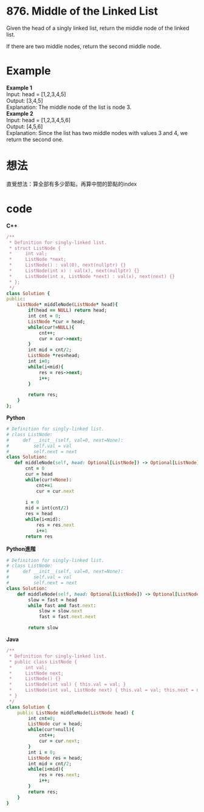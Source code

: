 # 876. Middle of the Linked List
Given the head of a singly linked list, return the middle node of the linked list.

If there are two middle nodes, return the second middle node.

 
# Example
**Example 1**  
Input: head = [1,2,3,4,5]  
Output: [3,4,5]    
Explanation: The middle node of the list is node 3.  
**Example 2**  
Input: head = [1,2,3,4,5,6]  
Output: [4,5,6]  
Explanation: Since the list has two middle nodes with values 3 and 4, we return the second one.  

# 想法  
直覺想法：算全部有多少節點，再算中間的節點的index

# code
**C++**  
``` ruby
/**
 * Definition for singly-linked list.
 * struct ListNode {
 *     int val;
 *     ListNode *next;
 *     ListNode() : val(0), next(nullptr) {}
 *     ListNode(int x) : val(x), next(nullptr) {}
 *     ListNode(int x, ListNode *next) : val(x), next(next) {}
 * };
 */
class Solution {
public:
    ListNode* middleNode(ListNode* head){
        if(head == NULL) return head;
        int cnt = 0;
        ListNode *cur = head;
        while(cur!=NULL){
            cnt++;
            cur = cur->next; 
        }
        int mid = cnt/2;
        ListNode *res=head;
        int i=0;
        while(i<mid){
            res = res->next;
            i++;
        }

        return res;
    }
};
```
 **Python**
 ``` ruby
# Definition for singly-linked list.
# class ListNode:
#     def __init__(self, val=0, next=None):
#         self.val = val
#         self.next = next
class Solution:
    def middleNode(self, head: Optional[ListNode]) -> Optional[ListNode]:
        cnt = 0
        cur = head
        while(cur!=None):
            cnt+=1
            cur = cur.next
        
        i = 0
        mid = int(cnt/2)
        res = head
        while(i<mid):
            res = res.next
            i+=1
        return res
```
**Python進階**  
``` ruby
# Definition for singly-linked list.
# class ListNode:
#     def __init__(self, val=0, next=None):
#         self.val = val
#         self.next = next
class Solution:
    def middleNode(self, head: Optional[ListNode]) -> Optional[ListNode]:
        slow = fast = head
        while fast and fast.next:
            slow = slow.next
            fast = fast.next.next

        return slow
```
**Java**
``` ruby
/**
 * Definition for singly-linked list.
 * public class ListNode {
 *     int val;
 *     ListNode next;
 *     ListNode() {}
 *     ListNode(int val) { this.val = val; }
 *     ListNode(int val, ListNode next) { this.val = val; this.next = next; }
 * }
 */
class Solution {
    public ListNode middleNode(ListNode head) {
        int cnt=0;
        ListNode cur = head;
        while(cur!=null){
            cnt++;
            cur = cur.next;
        }
        int i = 0;
        ListNode res = head;
        int mid = cnt/2;
        while(i<mid){
            res = res.next;
            i++;
        } 
        return res;
    }
}
```
